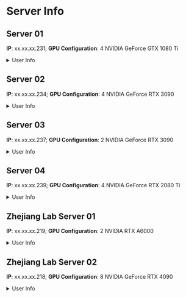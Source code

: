 # Server Info

## Server 01 
**IP**: xx.xx.xx.231; **GPU Configuration**: 4 NVIDIA GeForce GTX 1080 Ti 

<details>
<summary>User Info</summary>

| GPU ID   | 0      | 1      | 2      | 3        |
| ----     | ----   | ---    | ----   | ---      |
| User     | 何家建  | 张琪润 | 朱小安 | 胡恩杰    |
| Sub-User | 张琪润  | 孙华泽 | 张躬辅 | 陈肖磐    |

</details>

## Server 02 
**IP**: xx.xx.xx.234; **GPU Configuration**: 4 NVIDIA GeForce RTX 3090 

<details>
<summary>User Info</summary>

| GPU ID   | 0      | 1      | 2     | 3      |
| ----     | ----   | ---    | ----  | ---    |
| User     | 周静雯  | 任政   | 余方正 | 张文冠 |
| Sub-User | -      | -      | -     | -      |

</details>

## Server 03 
**IP**: xx.xx.xx.237; **GPU Configuration**: 2 NVIDIA GeForce RTX 3090 

<details>
<summary>User Info</summary>

| GPU ID   | 0      | 1      | 
| ----     | ----   | ---    | 
| User     | 李昊颖  | 邓雅文 | 
| Sub-User | -      | 覃科   | 

</details>

## Server 04 
**IP**: xx.xx.xx.239; **GPU Configuration**: 4 NVIDIA GeForce RTX 2080 Ti 

<details>
<summary>User Info</summary>

| GPU ID   | 0     | 1     | 2      | 3     |
| ----     | ----  | ---   | ----   | ---   |
| User     | 叶智超 | 邱天辰 | 李睿康 | 陈逸明 |
| Sub-User | -     | -     | -      | -     |

</details>

## Zhejiang Lab Server 01
**IP**: xx.xx.xx.219; **GPU Configuration**: 2 NVIDIA RTX A6000 

<details>
<summary>User Info</summary>

| GPU ID   | 0      | 1          | 
| ----     | ----   | ---        | 
| User     | 徐豪   | 陈炳焜     | 
| Sub-User | 徐南   | -          | 

</details>

## Zhejiang Lab Server 02
**IP**: xx.xx.xx.218; **GPU Configuration**: 8 NVIDIA GeForce RTX 4090

<details>
<summary>User Info</summary>

| GPU ID   | 0      | 1      | 2     | 3        | 4       | 5       | 6     | 7      |
| ----     | ----   | ---    | ----  | ---      | ----    | ---     | ----  | ---    |
| User     | 胡海泉  | 金哲彦 | 徐南   |  徐佳晖  | 诸葛政跃 | 陈秭达  | 李孟灏 | 颜家璞 |
| Sub-User | -      | -      | -     |  覃科     |  覃科   | 张自然  | -      | -     |

</details>
